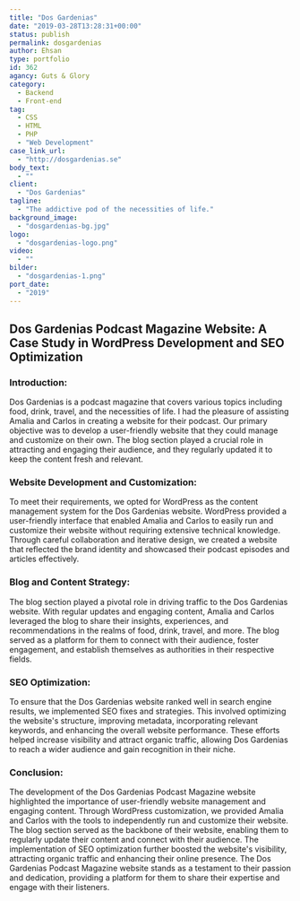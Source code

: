 ```yaml
---
title: "Dos Gardenias"
date: "2019-03-28T13:28:31+00:00"
status: publish
permalink: dosgardenias
author: Ehsan
type: portfolio
id: 362
agancy: Guts & Glory
category:
  - Backend
  - Front-end
tag:
  - CSS
  - HTML
  - PHP
  - "Web Development"
case_link_url:
  - "http://dosgardenias.se"
body_text:
  - ""
client:
  - "Dos Gardenias"
tagline:
  - "The addictive pod of the necessities of life."
background_image:
  - "dosgardenias-bg.jpg"
logo:
  - "dosgardenias-logo.png"
video:
  - ""
bilder:
  - "dosgardenias-1.png"
port_date:
  - "2019"
---
```


 <h2>Dos Gardenias Podcast Magazine Website: A Case Study in WordPress Development and SEO Optimization</h2>

  <h3>Introduction:</h3>
  <p>
    Dos Gardenias is a podcast magazine that covers various topics including food, drink, travel, and the necessities of life. I had the pleasure of assisting Amalia and Carlos in creating a website for their podcast. Our primary objective was to develop a user-friendly website that they could manage and customize on their own. The blog section played a crucial role in attracting and engaging their audience, and they regularly updated it to keep the content fresh and relevant.
  </p>

  <h3>Website Development and Customization:</h3>
  <p>
    To meet their requirements, we opted for WordPress as the content management system for the Dos Gardenias website. WordPress provided a user-friendly interface that enabled Amalia and Carlos to easily run and customize their website without requiring extensive technical knowledge. Through careful collaboration and iterative design, we created a website that reflected the brand identity and showcased their podcast episodes and articles effectively.
  </p>

  <h3>Blog and Content Strategy:</h3>
  <p>
    The blog section played a pivotal role in driving traffic to the Dos Gardenias website. With regular updates and engaging content, Amalia and Carlos leveraged the blog to share their insights, experiences, and recommendations in the realms of food, drink, travel, and more. The blog served as a platform for them to connect with their audience, foster engagement, and establish themselves as authorities in their respective fields.
  </p>

  <h3>SEO Optimization:</h3>
  <p>
    To ensure that the Dos Gardenias website ranked well in search engine results, we implemented SEO fixes and strategies. This involved optimizing the website's structure, improving metadata, incorporating relevant keywords, and enhancing the overall website performance. These efforts helped increase visibility and attract organic traffic, allowing Dos Gardenias to reach a wider audience and gain recognition in their niche.
  </p>

  <h3>Conclusion:</h3>
  <p>
    The development of the Dos Gardenias Podcast Magazine website highlighted the importance of user-friendly website management and engaging content. Through WordPress customization, we provided Amalia and Carlos with the tools to independently run and customize their website. The blog section served as the backbone of their website, enabling them to regularly update their content and connect with their audience. The implementation of SEO optimization further boosted the website's visibility, attracting organic traffic and enhancing their online presence. The Dos Gardenias Podcast Magazine website stands as a testament to their passion and dedication, providing a platform for them to share their expertise and engage with their listeners.
  </p>
